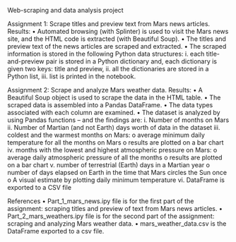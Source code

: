 Web-scraping and data analysis project

Assignment 1: Scrape titles and preview text from Mars news articles.
Results:
•	Automated browsing (with Splinter) is used to visit the Mars news site, and the HTML code is extracted (with Beautiful Soup). 
•	The titles and preview text of the news articles are scraped and extracted. 
•	The scraped information is stored in the following Python data structures:
i.	each title-and-preview pair is stored in a Python dictionary and, each dictionary is given two keys: title and preview,
ii.	all the dictionaries are stored in a Python list,
iii.	list is printed in the notebook.

Assignment 2: Scrape and analyze Mars weather data.
Results:
•	A Beautiful Soup object is used to scrape the data in the HTML table.
•	The scraped data is assembled into a Pandas DataFrame.
•	The data types associated with each column are examined.
•	The dataset is analyzed by using Pandas functions – and the findings are:
i.	Number of months on Mars
ii.	Number of Martian (and not Earth) days worth of data in the dataset
iii.	coldest and the warmest months on Mars:
o	average minimum daily temperature for all the months on Mars
o	results are plotted on a bar chart
iv.	months with the lowest and highest atmospheric pressure on Mars:
o	average daily atmospheric pressure of all the months
o	results are plotted on a bar chart
v.	number of terrestrial (Earth) days in a Martian year
o	number of days elapsed on Earth in the time that Mars circles the Sun once
o	A visual estimate by plotting daily minimum temperature 
vi.	DataFrame is exported to a CSV file

References
•	Part_1_mars_news.ipy file is for the first part of the assignment: scraping titles and preview of text from Mars news articles.
•	Part_2_mars_weathers.ipy file is for the second part of the assignment: scraping and analyzing Mars weather data.
•	mars_weather_data.csv is the DataFrame exported to a csv file.


